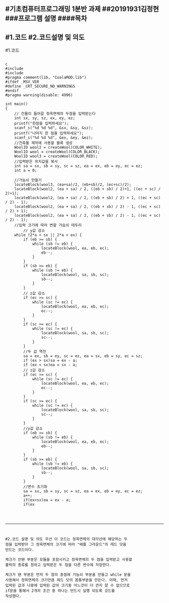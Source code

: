 #기초컴퓨터프로그래밍 1분반 과제
##20191931김정현
###프로그램 설명
####목차
----
#1.코드
#2.코드설명 및 의도
----
#1.코드
<pre><code> 
c  
#include<stdio.h>  
#include<CoalaMOD.h>  
#pragma comment(lib, "CoalaMOD.lib")  
#ifdef _MSV_VER  
#define _CRT_SECURE_NO_WARNINGS  
#endif  
#pragma warning(disable: 4996)  

int main()
{
	// 건물이 들어갈 정육면체의 두점을 입력받는다  
	int sx, sy, sz, ex, ey, ez;  
	printf("한점을 입력하세요");  
	scanf_s("%d %d %d", &sx, &sy, &sz);  
	printf("나머지 한 점을 입력하세요");  
	scanf_s("%d %d %d", &ex, &ey, &ez);  
	//건축물 제작에 사용할 블록 생성  
	WoolID wool2 = createWool(COLOR_WHITE);  
	WoolID wool = createWool(COLOR_BLACK);  
	WoolID wool3 = createWool(COLOR_RED);  
	//입력받은 위치값을 복사  
	int sa = sx, sb = sy, sc = sz, ea = ex, eb = ey, ec = ez;  
	int a = 0;

	//가늠쇠 만들기
	locateBlock(wool3, (ea+sa)/2, (eb+sb)/2, (ec+sc)/2);
	locateBlock(wool2, (ea + sa) / 2, ((eb + sb) / 2)+1, ((ec + sc) / 2)+1);
	locateBlock(wool2, (ea + sa) / 2, ((eb + sb) / 2) + 1, ((ec + sc) / 2) - 1);
	locateBlock(wool2, (ea + sa) / 2, ((eb + sb) / 2) - 1, ((ec + sc) / 2) + 1);
	locateBlock(wool2, (ea + sa) / 2, ((eb + sb) / 2) - 1, ((ec + sc) / 2) - 1);
	//입력 크기에 따라 변할 가슴쇠 테두리
		// y값 감소
	while (2*a < sx || 2*a < ex) {
		if (eb >= sb) {
			while (sb != eb) {
				locateBlock(wool, ea, eb, ec);
				eb--;
			}
		}
		if (sb >= eb) {
			while (sb != eb) {
				locateBlock(wool, sa, sb, sc);
				sb--;
			}
		}
		// z값 감소
		if (ec >= sc) {
			while (sc != ec) {
				locateBlock(wool, ea, eb, ec);
				ec--;
			}
		}
		if (sc >= ec) {
			while (sc != ec) {
				locateBlock(wool, sa, sb, sc);
				sc--;
			}
		}
		//두 값 역전
		sa = ex, sb = ey, sc = ez, ea = sx, eb = sy, ec = sz;
		if (ex > sx)sa = ex - a;
		if (ex < sx)ea = sx - a;
		// z값 감소
		if (ec >= sc) {
			while (sc != ec) {
				locateBlock(wool, ea, eb, ec);
				ec--;
			}
		}
		if (sc >= ec) {
			while (sc != ec) {
				locateBlock(wool, sa, sb, sc);
				sc--;
			}
		}
		//y값 감소
		if (eb >= sb) {
			while (sb != eb) {
				locateBlock(wool, ea, eb, ec);
				eb--;
			}
		}
		if (sb >= eb) {
			while (sb != eb) {
				locateBlock(wool, sa, sb, sc);
				sb--;
			}
		}
		//변수 초기화 
		sa = sx, sb = sy, sc = sz, ea = ex, eb = ey, ec = ez;
		a++;
		if(ex>sx)ea = ex - a;
		if(ex<sx)sa = sx - a;

	}

}
</code></pre>


----
#2.코드 설명 및 의도
우선 이 코드는 정육면체의 대각선에 해당하는 두 점을 입력받아 그 정육면체의 크기에 따라 "배틀 그라운드"의 레드 닷을 만드는 코드이다.  
체크가 안됀 부분은 모듈을 포함시키고 정육면체의 두 점을 입력받고 사용할 블럭의 종류를 정하고 입력받은 두 점을 다른 변수에 저장한다.  
체크가 됀 부분은 먼저 두 점의 중점에 가늠쇠 부분을 만들고 while 문을 사용해서 정육면체의 크기만큼 레드 닷의 몸통부분을 만든다. 이때, 먼저 입력된 값과 나중에 입력된 값의 크기중 어느것이 더 큰지 알 수 없으므로 if문을 통해서 2개의 조건 중 하나는 반드시 실행 되도록 코드를 작성했다.